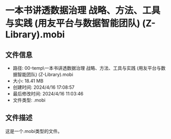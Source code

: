 ﻿# 一本书讲透数据治理 战略、方法、工具与实践 (用友平台与数据智能团队) (Z-Library).mobi

## 文件信息
- 路径: 00-temp\一本书讲透数据治理 战略、方法、工具与实践 (用友平台与数据智能团队) (Z-Library).mobi
- 大小: 18.41 MB
- 创建时间: 2024/4/16 17:08:57
- 最后修改时间: 2024/4/16 11:03:46
- 文件类型: .mobi

## 文件描述
这是一个.mobi类型的文件。

